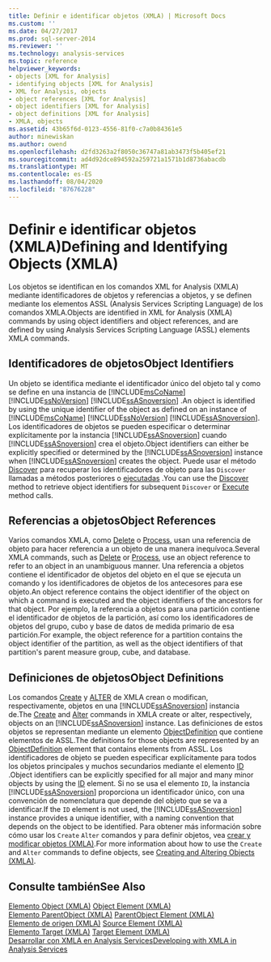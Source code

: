 ```yaml
---
title: Definir e identificar objetos (XMLA) | Microsoft Docs
ms.custom: ''
ms.date: 04/27/2017
ms.prod: sql-server-2014
ms.reviewer: ''
ms.technology: analysis-services
ms.topic: reference
helpviewer_keywords:
- objects [XML for Analysis]
- identifying objects [XML for Analysis]
- XML for Analysis, objects
- object references [XML for Analysis]
- object identifiers [XML for Analysis]
- object definitions [XML for Analysis]
- XMLA, objects
ms.assetid: 43b65f6d-0123-4556-81f0-c7a0b84361e5
author: minewiskan
ms.author: owend
ms.openlocfilehash: d2fd3263a2f8050c36747a81ab3473f5b405ef21
ms.sourcegitcommit: ad4d92dce894592a259721a1571b1d8736abacdb
ms.translationtype: MT
ms.contentlocale: es-ES
ms.lasthandoff: 08/04/2020
ms.locfileid: "87676228"
---
```

# <a name="defining-and-identifying-objects-xmla"></a><span data-ttu-id="3335f-102">Definir e identificar objetos (XMLA)</span><span class="sxs-lookup"><span data-stu-id="3335f-102">Defining and Identifying Objects (XMLA)</span></span>
  <span data-ttu-id="3335f-103">Los objetos se identifican en los comandos XML for Analysis (XMLA) mediante identificadores de objetos y referencias a objetos, y se definen mediante los elementos ASSL (Analysis Services Scripting Language) de los comandos XMLA.</span><span class="sxs-lookup"><span data-stu-id="3335f-103">Objects are identified in XML for Analysis (XMLA) commands by using object identifiers and object references, and are defined by using Analysis Services Scripting Language (ASSL) elements XMLA commands.</span></span>  
  
## <a name="object-identifiers"></a><span data-ttu-id="3335f-104">Identificadores de objetos</span><span class="sxs-lookup"><span data-stu-id="3335f-104">Object Identifiers</span></span>  
 <span data-ttu-id="3335f-105">Un objeto se identifica mediante el identificador único del objeto tal y como se define en una instancia de [!INCLUDE[msCoName](../../includes/msconame-md.md)] [!INCLUDE[ssNoVersion](../../includes/ssnoversion-md.md)] [!INCLUDE[ssASnoversion](../../includes/ssasnoversion-md.md)] .</span><span class="sxs-lookup"><span data-stu-id="3335f-105">An object is identified by using the unique identifier of the object as defined on an instance of [!INCLUDE[msCoName](../../includes/msconame-md.md)] [!INCLUDE[ssNoVersion](../../includes/ssnoversion-md.md)] [!INCLUDE[ssASnoversion](../../includes/ssasnoversion-md.md)].</span></span> <span data-ttu-id="3335f-106">Los identificadores de objetos se pueden especificar o determinar explícitamente por la instancia [!INCLUDE[ssASnoversion](../../includes/ssasnoversion-md.md)] cuando [!INCLUDE[ssASnoversion](../../includes/ssasnoversion-md.md)] crea el objeto.</span><span class="sxs-lookup"><span data-stu-id="3335f-106">Object identifiers can either be explicitly specified or determined by the [!INCLUDE[ssASnoversion](../../includes/ssasnoversion-md.md)] instance when [!INCLUDE[ssASnoversion](../../includes/ssasnoversion-md.md)] creates the object.</span></span> <span data-ttu-id="3335f-107">Puede usar el método [Discover](https://docs.microsoft.com/bi-reference/xmla/xml-elements-methods-discover) para recuperar los identificadores de objeto para las `Discover` llamadas a métodos posteriores o [ejecutadas](https://docs.microsoft.com/bi-reference/xmla/xml-elements-methods-execute) .</span><span class="sxs-lookup"><span data-stu-id="3335f-107">You can use the [Discover](https://docs.microsoft.com/bi-reference/xmla/xml-elements-methods-discover) method to retrieve object identifiers for subsequent `Discover` or [Execute](https://docs.microsoft.com/bi-reference/xmla/xml-elements-methods-execute) method calls.</span></span>  
  
## <a name="object-references"></a><span data-ttu-id="3335f-108">Referencias a objetos</span><span class="sxs-lookup"><span data-stu-id="3335f-108">Object References</span></span>  
 <span data-ttu-id="3335f-109">Varios comandos XMLA, como [Delete](https://docs.microsoft.com/bi-reference/xmla/xml-elements-commands/delete-element-xmla) o [Process](https://docs.microsoft.com/bi-reference/xmla/xml-elements-commands/process-element-xmla), usan una referencia de objeto para hacer referencia a un objeto de una manera inequívoca.</span><span class="sxs-lookup"><span data-stu-id="3335f-109">Several XMLA commands, such as [Delete](https://docs.microsoft.com/bi-reference/xmla/xml-elements-commands/delete-element-xmla) or [Process](https://docs.microsoft.com/bi-reference/xmla/xml-elements-commands/process-element-xmla), use an object reference to refer to an object in an unambiguous manner.</span></span> <span data-ttu-id="3335f-110">Una referencia a objetos contiene el identificador de objetos del objeto en el que se ejecuta un comando y los identificadores de objetos de los antecesores para ese objeto.</span><span class="sxs-lookup"><span data-stu-id="3335f-110">An object reference contains the object identifier of the object on which a command is executed and the object identifiers of the ancestors for that object.</span></span> <span data-ttu-id="3335f-111">Por ejemplo, la referencia a objetos para una partición contiene el identificador de objetos de la partición, así como los identificadores de objetos del grupo, cubo y base de datos de medida primario de esa partición.</span><span class="sxs-lookup"><span data-stu-id="3335f-111">For example, the object reference for a partition contains the object identifier of the partition, as well as the object identifiers of that partition's parent measure group, cube, and database.</span></span>  
  
## <a name="object-definitions"></a><span data-ttu-id="3335f-112">Definiciones de objetos</span><span class="sxs-lookup"><span data-stu-id="3335f-112">Object Definitions</span></span>  
 <span data-ttu-id="3335f-113">Los comandos [Create](https://docs.microsoft.com/bi-reference/xmla/xml-elements-commands/create-element-xmla) y [ALTER](https://docs.microsoft.com/bi-reference/xmla/xml-elements-commands/alter-element-xmla) de XMLA crean o modifican, respectivamente, objetos en una [!INCLUDE[ssASnoversion](../../includes/ssasnoversion-md.md)] instancia de.</span><span class="sxs-lookup"><span data-stu-id="3335f-113">The [Create](https://docs.microsoft.com/bi-reference/xmla/xml-elements-commands/create-element-xmla) and [Alter](https://docs.microsoft.com/bi-reference/xmla/xml-elements-commands/alter-element-xmla) commands in XMLA create or alter, respectively, objects on an [!INCLUDE[ssASnoversion](../../includes/ssasnoversion-md.md)] instance.</span></span> <span data-ttu-id="3335f-114">Las definiciones de estos objetos se representan mediante un elemento [ObjectDefinition](https://docs.microsoft.com/bi-reference/xmla/xml-elements-properties/objectdefinition-element-xmla) que contiene elementos de ASSL.</span><span class="sxs-lookup"><span data-stu-id="3335f-114">The definitions for those objects are represented by an [ObjectDefinition](https://docs.microsoft.com/bi-reference/xmla/xml-elements-properties/objectdefinition-element-xmla) element that contains elements from ASSL.</span></span> <span data-ttu-id="3335f-115">Los identificadores de objeto se pueden especificar explícitamente para todos los objetos principales y muchos secundarios mediante el elemento [ID](https://docs.microsoft.com/bi-reference/xmla/xml-elements-properties/id-element-xmla) .</span><span class="sxs-lookup"><span data-stu-id="3335f-115">Object identifiers can be explicitly specified for all major and many minor objects by using the [ID](https://docs.microsoft.com/bi-reference/xmla/xml-elements-properties/id-element-xmla) element.</span></span> <span data-ttu-id="3335f-116">Si no se usa el elemento `ID`, la instancia [!INCLUDE[ssASnoversion](../../includes/ssasnoversion-md.md)] proporciona un identificador único, con una convención de nomenclatura que depende del objeto que se va a identificar.</span><span class="sxs-lookup"><span data-stu-id="3335f-116">If the `ID` element is not used, the [!INCLUDE[ssASnoversion](../../includes/ssasnoversion-md.md)] instance provides a unique identifier, with a naming convention that depends on the object to be identified.</span></span> <span data-ttu-id="3335f-117">Para obtener más información sobre cómo usar los `Create` `Alter` comandos y para definir objetos, vea [crear y modificar objetos &#40;XMLA&#41;](https://docs.microsoft.com/bi-reference/xmla/xml-elements-objects).</span><span class="sxs-lookup"><span data-stu-id="3335f-117">For more information about how to use the `Create` and `Alter` commands to define objects, see [Creating and Altering Objects &#40;XMLA&#41;](https://docs.microsoft.com/bi-reference/xmla/xml-elements-objects).</span></span>  
  
## <a name="see-also"></a><span data-ttu-id="3335f-118">Consulte también</span><span class="sxs-lookup"><span data-stu-id="3335f-118">See Also</span></span>  
 <span data-ttu-id="3335f-119">[Elemento Object &#40;XMLA&#41;](https://docs.microsoft.com/bi-reference/xmla/xml-elements-properties/object-element-xmla) </span><span class="sxs-lookup"><span data-stu-id="3335f-119">[Object Element &#40;XMLA&#41;](https://docs.microsoft.com/bi-reference/xmla/xml-elements-properties/object-element-xmla) </span></span>  
 <span data-ttu-id="3335f-120">[Elemento ParentObject &#40;XMLA&#41;](https://docs.microsoft.com/bi-reference/xmla/xml-elements-properties/object-element-xmla) </span><span class="sxs-lookup"><span data-stu-id="3335f-120">[ParentObject Element &#40;XMLA&#41;](https://docs.microsoft.com/bi-reference/xmla/xml-elements-properties/object-element-xmla) </span></span>  
 <span data-ttu-id="3335f-121">[Elemento de origen &#40;XMLA&#41;](https://docs.microsoft.com/bi-reference/xmla/xml-elements-properties/source-element-xmla) </span><span class="sxs-lookup"><span data-stu-id="3335f-121">[Source Element &#40;XMLA&#41;](https://docs.microsoft.com/bi-reference/xmla/xml-elements-properties/source-element-xmla) </span></span>  
 <span data-ttu-id="3335f-122">[Elemento Target &#40;XMLA&#41;](https://docs.microsoft.com/bi-reference/xmla/xml-elements-properties/target-element-xmla) </span><span class="sxs-lookup"><span data-stu-id="3335f-122">[Target Element &#40;XMLA&#41;](https://docs.microsoft.com/bi-reference/xmla/xml-elements-properties/target-element-xmla) </span></span>  
 [<span data-ttu-id="3335f-123">Desarrollar con XMLA en Analysis Services</span><span class="sxs-lookup"><span data-stu-id="3335f-123">Developing with XMLA in Analysis Services</span></span>](developing-with-xmla-in-analysis-services.md)  
  
  
